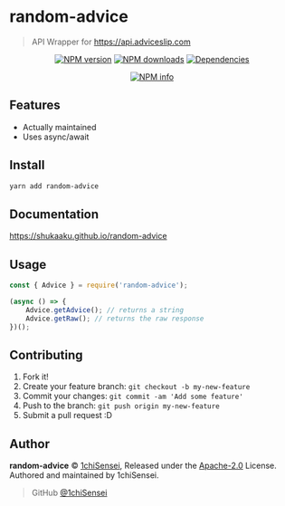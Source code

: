 # random-advice

> API Wrapper for https://api.adviceslip.com

<div align="center">
	<p>
		<a href="https://www.npmjs.com/package/random-advice"><img src="https://img.shields.io/npm/v/random-advice.svg?maxAge=3600" alt="NPM version" /></a>
		<a href="https://www.npmjs.com/package/random-advice"><img src="https://img.shields.io/npm/dt/random-advice?maxAge=3600" alt="NPM downloads" /></a>
		<a href="https://david-dm.org/Shukaaku/random-advice"><img src="https://david-dm.org/Shukaaku/random-advice/status.svg?maxAge=3600" alt="Dependencies" /></a>
	</p>
	<p>
		<a href="https://nodei.co/npm/random-advice/"><img src="https://nodei.co/npm/random-advice.png?downloads=true&stars=true" alt="NPM info" /></a>
	</p>
</div>

## Features

- Actually maintained
- Uses async/await

## Install

```bash
yarn add random-advice
```

## Documentation

https://shukaaku.github.io/random-advice

## Usage

```js
const { Advice } = require('random-advice');

(async () => {
	Advice.getAdvice(); // returns a string
	Advice.getRaw(); // returns the raw response
})();
```

## Contributing

1. Fork it!
2. Create your feature branch: `git checkout -b my-new-feature`
3. Commit your changes: `git commit -am 'Add some feature'`
4. Push to the branch: `git push origin my-new-feature`
5. Submit a pull request :D

## Author

**random-advice** © [1chiSensei](https://github.com/1chiSensei), Released under the [Apache-2.0](https://github.com/Shukaaku/random-advice/blob/main/LICENSE) License.<br>
Authored and maintained by 1chiSensei.

> GitHub [@1chiSensei](https://github.com/1chiSensei)
